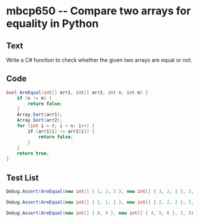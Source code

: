 # mbcp650 -- Compare two arrays for equality in Python

## Text

Write a C# function to check whether the given two arrays are equal or not.

## Code

```csharp
bool AreEqual(int[] arr1, int[] arr2, int n, int m) {
    if (n != m) {
        return false;
    }
    Array.Sort(arr1);
    Array.Sort(arr2);
    for (int i = 0; i < n; i++) {
        if (arr1[i] != arr2[i]) {
            return false;
        }
    }
    return true;
}
```

## Test List

```csharp
Debug.Assert(AreEqual(new int[] { 1, 2, 3 }, new int[] { 3, 2, 1 }, 3, 3) == true);
```

```csharp
Debug.Assert(AreEqual(new int[] { 1, 1, 1 }, new int[] { 2, 2, 2 }, 3, 3) == false);
```

```csharp
Debug.Assert(AreEqual(new int[] { 8, 9 }, new int[] { 4, 5, 6 }, 2, 3) == false);
```
